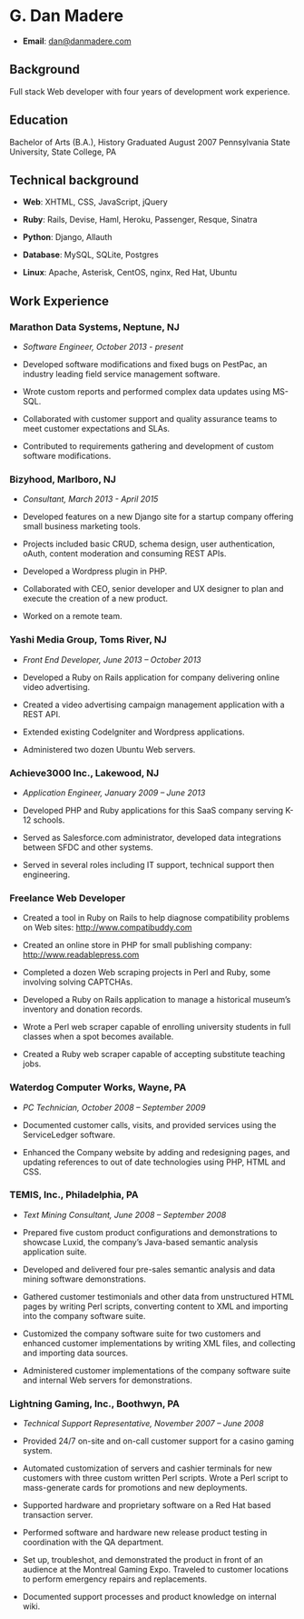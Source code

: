 # G. Dan Madere

* **Email**: <dan@danmadere.com>

## Background

Full stack Web developer with four years of development work experience.

## Education

Bachelor of Arts (B.A.), History
Graduated August 2007
Pennsylvania State University, State College, PA

## Technical background

* **Web**: XHTML, CSS, JavaScript, jQuery

* **Ruby**: Rails, Devise, Haml, Heroku, Passenger, Resque, Sinatra

* **Python**: Django, Allauth

* **Database**: MySQL, SQLite, Postgres

* **Linux**: Apache, Asterisk, CentOS, nginx, Red Hat, Ubuntu

## Work Experience

### Marathon Data Systems, Neptune, NJ

* _Software Engineer, October 2013 - present_

* Developed software modifications and fixed bugs on PestPac, an industry leading field service management software.

* Wrote custom reports and performed complex data updates using MS-SQL.

* Collaborated with customer support and quality assurance teams to meet customer expectations and SLAs.

* Contributed to requirements gathering and development of custom software modifications.

### Bizyhood, Marlboro, NJ

* _Consultant, March 2013 - April 2015_

* Developed features on a new Django site for a startup company offering small business marketing tools.

* Projects included basic CRUD, schema design, user authentication, oAuth, content moderation and consuming REST APIs.

* Developed a Wordpress plugin in PHP.

* Collaborated with CEO, senior developer and UX designer to plan and execute the creation of a new product.

* Worked on a remote team.

### Yashi Media Group, Toms River, NJ

* _Front End Developer, June 2013 – October 2013_

* Developed a Ruby on Rails application for company delivering online video advertising. 

* Created a video advertising campaign management application with a REST API. 

* Extended existing CodeIgniter and Wordpress applications. 

* Administered two dozen Ubuntu Web servers.

### Achieve3000 Inc., Lakewood, NJ

* _Application Engineer, January 2009 – June 2013_

* Developed PHP and Ruby applications for this SaaS company serving K-12 schools. 

* Served as Salesforce.com administrator, developed data integrations between SFDC and other systems. 

* Served in several roles including IT support, technical support then engineering. 

### Freelance Web Developer

* Created a tool in Ruby on Rails to help diagnose compatibility problems on Web sites:
http://www.compatibuddy.com

* Created an online store in PHP for small publishing company:
http://www.readablepress.com

* Completed a dozen Web scraping projects in Perl and Ruby, some involving solving CAPTCHAs.

* Developed a Ruby on Rails application to manage a historical museum’s inventory and donation records.

* Wrote a Perl web scraper capable of enrolling university students in full classes when a spot becomes available.

* Created a Ruby web scraper capable of accepting substitute teaching jobs.

### Waterdog Computer Works, Wayne, PA

* _PC Technician, October 2008 – September 2009_
	
* Documented customer calls, visits, and provided services using the ServiceLedger software.

* Enhanced the Company website by adding and redesigning pages, and updating references to out of date technologies using PHP, HTML and CSS. 

### TEMIS, Inc., Philadelphia, PA

* _Text Mining Consultant, June 2008 – September 2008_
 	 
* Prepared five custom product configurations and demonstrations to showcase Luxid, the company’s Java-based semantic analysis application suite. 

* Developed and delivered four pre-sales semantic analysis and data mining software demonstrations.

* Gathered customer testimonials and other data from unstructured HTML pages by writing Perl scripts, converting content to XML and importing into the company software suite. 

* Customized the company software suite for two customers and enhanced customer implementations by writing XML files, and collecting and importing data sources.

* Administered customer implementations of the company software suite and internal Web servers for demonstrations.

### Lightning Gaming, Inc., Boothwyn, PA

* _Technical Support Representative, November 2007 – June 2008_

* Provided 24/7 on-site and on-call customer support for a casino gaming system. 

* Automated customization of servers and cashier terminals for new customers with three custom written Perl scripts. 
Wrote a Perl script to mass-generate cards for promotions and new deployments.

* Supported hardware and proprietary software on a Red Hat based transaction server.

* Performed software and hardware new release product testing in coordination with the QA department.

* Set up, troubleshot, and demonstrated the product in front of an audience at the Montreal Gaming Expo. 
Traveled to customer locations to perform emergency repairs and replacements.

* Documented support processes and product knowledge on internal wiki.
